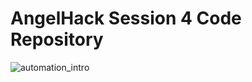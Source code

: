 # AngelHack Session 4 Code Repository

![automation_intro](https://github.com/clement-stackup/dynamic_nft_code_along/assets/120361535/0e41b39a-f814-4252-b5ad-2c550b7edd26)
